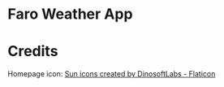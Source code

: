 # Faro Weather App

# Credits
Homepage icon: <a href="https://www.flaticon.com/free-icons/sun" title="sun icons">Sun icons created by DinosoftLabs - Flaticon</a>
